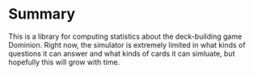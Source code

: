 # Summary

This is a library for computing statistics about the deck-building game Dominion. Right now, the simulator is extremely limited in what kinds of questions it can answer and what kinds of cards it can simluate, but hopefully this will grow with time.
